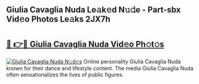 ## Giulia Cavaglia Nuda Le𝚊k𝚎d N𝚞𝚍e - Part-sbx Vid𝚎o Photos Le𝚊ks 2JX7h

# <h2><a href="http://fbeyfdz.evod.top/?m=Giulia+Cavaglia+Nuda">🔗 👉🔴 Giulia Cavaglia Nuda Vid𝚎o Ph𝚘t𝚘s</a></h2>

[![Giulia Cavaglia Nuda N𝚞d𝚎s](https://i.imgur.com/8V9OHl7.gif)](http://fbeyfdz.evod.top/?m=Giulia+Cavaglia+Nuda)
Online personality Giulia Cavaglia Nuda known for their dance and lifestyle content. The media Giulia Cavaglia Nuda often sensationalizes the lives of public figures. 
